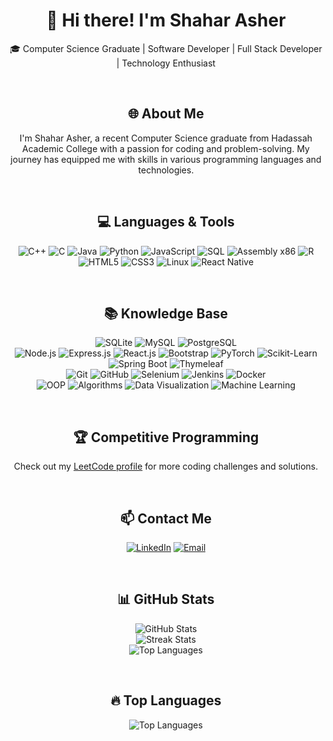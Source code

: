 <div align="center">
    <h1>👋 Hi there! I'm Shahar Asher</h1>
    <p>🎓 Computer Science Graduate | Software Developer | Full Stack Developer | Technology Enthusiast</p>
    <br/>
    <h2>🌐 About Me</h2>
    <p>
        I'm Shahar Asher, a recent Computer Science graduate from Hadassah Academic College with a passion for coding and problem-solving. My journey has equipped me with skills in various programming languages and technologies.
    </p>
    <br/>
    <h2>💻 Languages & Tools</h2>
    <p>
        <img src="https://img.shields.io/badge/C++-%2300599C.svg?&style=for-the-badge&logo=c%2B%2B&logoColor=white" alt="C++"/>
        <img src="https://img.shields.io/badge/C-%2300599C.svg?&style=for-the-badge&logo=c&logoColor=white" alt="C"/>
        <img src="https://img.shields.io/badge/Java-007396?&style=for-the-badge&logo=java&logoColor=white" alt="Java"/>
        <img src="https://img.shields.io/badge/Python-%2314354C.svg?&style=for-the-badge&logo=python&logoColor=white" alt="Python"/>
        <img src="https://img.shields.io/badge/JavaScript-F7DF1E?style=for-the-badge&logo=javascript&logoColor=black" alt="JavaScript"/>
        <img src="https://img.shields.io/badge/SQL-4479A1?style=for-the-badge&logo=sql&logoColor=white" alt="SQL"/>
        <img src="https://img.shields.io/badge/Assembly%20x86-blueviolet?style=for-the-badge&logo=assemblyscript&logoColor=white" alt="Assembly x86"/>
        <img src="https://img.shields.io/badge/R-276DC3?style=for-the-badge&logo=r&logoColor=white" alt="R"/>
        <img src="https://img.shields.io/badge/HTML5-E34F26?style=for-the-badge&logo=html5&logoColor=white" alt="HTML5"/>
        <img src="https://img.shields.io/badge/CSS3-1572B6?style=for-the-badge&logo=css3&logoColor=white" alt="CSS3"/>
        <img src="https://img.shields.io/badge/Linux-0078D6?style=for-the-badge&logo=linux&logoColor=white" alt="Linux"/>
        <img src="https://img.shields.io/badge/React%20Native-61DAFB?style=for-the-badge&logo=react&logoColor=black" alt="React Native"/>
    </p>
    <br/>
    <h2>📚 Knowledge Base</h2>
    <p>
        <img src="https://img.shields.io/badge/SQLite-003B57?style=for-the-badge&logo=sqlite&logoColor=white" alt="SQLite"/>
        <img src="https://img.shields.io/badge/MySQL-4479A1?style=for-the-badge&logo=mysql&logoColor=white" alt="MySQL"/>
        <img src="https://img.shields.io/badge/PostgreSQL-336791?style=for-the-badge&logo=postgresql&logoColor=white" alt="PostgreSQL"/><br/>
        <img src="https://img.shields.io/badge/Node.js-43853D?style=for-the-badge&logo=node.js&logoColor=white" alt="Node.js"/>
        <img src="https://img.shields.io/badge/Express.js-404D59?style=for-the-badge" alt="Express.js"/>
        <img src="https://img.shields.io/badge/React.js-61DAFB?style=for-the-badge&logo=react&logoColor=black" alt="React.js"/>
        <img src="https://img.shields.io/badge/Bootstrap-563D7C?style=for-the-badge&logo=bootstrap&logoColor=white" alt="Bootstrap"/>
        <img src="https://img.shields.io/badge/PyTorch-EE4C2C?style=for-the-badge&logo=pytorch&logoColor=white" alt="PyTorch"/>
        <img src="https://img.shields.io/badge/Scikit--Learn-F7931E?style=for-the-badge&logo=scikit-learn&logoColor=white" alt="Scikit-Learn"/>
        <img src="https://img.shields.io/badge/Spring%20Boot-6DB33F?style=for-the-badge&logo=spring-boot&logoColor=white" alt="Spring Boot"/>
        <img src="https://img.shields.io/badge/Thymeleaf-005F0F?style=for-the-badge&logo=thymeleaf&logoColor=white" alt="Thymeleaf"/><br/>
        <img src="https://img.shields.io/badge/Git-%23F05033.svg?style=for-the-badge&logo=git&logoColor=white" alt="Git"/>
        <img src="https://img.shields.io/badge/GitHub-181717?style=for-the-badge&logo=github&logoColor=white" alt="GitHub"/>
        <img src="https://img.shields.io/badge/Selenium-43B02A?style=for-the-badge&logo=selenium&logoColor=white" alt="Selenium"/>
        <img src="https://img.shields.io/badge/Jenkins-D24939?style=for-the-badge&logo=jenkins&logoColor=white" alt="Jenkins"/>
        <img src="https://img.shields.io/badge/Docker-2496ED?style=for-the-badge&logo=docker&logoColor=white" alt="Docker"/><br/>
        <img src="https://img.shields.io/badge/OOP-00599C.svg?&style=for-the-badge&logo=blue" alt="OOP"/>
        <img src="https://img.shields.io/badge/Algorithms-00599C.svg?&style=for-the-badge&logo=blue" alt="Algorithms"/>
        <img src="https://img.shields.io/badge/Data%20Visualization-00599C.svg?&style=for-the-badge&logo=blue" alt="Data Visualization"/>
        <img src="https://img.shields.io/badge/Machine%20Learning-00599C.svg?&style=for-the-badge&logo=blue" alt="Machine Learning"/>
    </p>
    <br/>
    <h2>🏆 Competitive Programming</h2>
    <p>
        Check out my <a href="https://leetcode.com/u/shahar_30/">LeetCode profile</a> for more coding challenges and solutions.
    </p>
    <br/>
    <h2>📫 Contact Me</h2>
    <p>
        <a href="https://www.linkedin.com/in/shahar-asher-71ba82219/"><img src="https://img.shields.io/badge/LinkedIn-0077B5?style=for-the-badge&logo=linkedin&logoColor=white" alt="LinkedIn"/></a>
        <a href="mailto:shaharas30@gmail.com"><img src="https://img.shields.io/badge/Email-0077B5?style=for-the-badge&logo=gmail&logoColor=white" alt="Email"/></a>
    </p>
    <br/>
    <h2>📊 GitHub Stats</h2>
    <p>
        <img src="https://github-readme-stats.vercel.app/api?username=ShaharAshe&theme=aura_dark&hide_border=false&include_all_commits=true&count_private=true" alt="GitHub Stats" /><br/>
        <img src="https://github-readme-streak-stats.herokuapp.com/?user=ShaharAshe&theme=aura_dark&hide_border=false" alt="Streak Stats" /><br/>
        <img src="https://github-readme-stats.vercel.app/api/top-langs/?username=ShaharAshe&theme=aura_dark&hide_border=false&include_all_commits=true&count_private=true&layout=compact" alt="Top Languages" />
    </p>
    <br/>
    <h2>🔥 Top Languages</h2>
    <p>
        <img src="https://github-readme-stats.vercel.app/api/top-langs/?username=ShaharAshe&layout=compact&theme=dark" alt="Top Languages" />
    </p>
</div>
